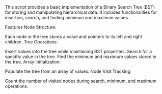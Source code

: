 This script provides a basic implementation of a Binary Search Tree (BST) for storing and manipulating hierarchical data. It includes functionalities for insertion, search, and finding minimum and maximum values.

Features
Node Structure:

Each node in the tree stores a value and pointers to its left and right children.
Tree Operations:

Insert values into the tree while maintaining BST properties.
Search for a specific value in the tree.
Find the minimum and maximum values stored in the tree.
Array Initialization:

Populate the tree from an array of values.
Node Visit Tracking:

Count the number of visited nodes during search, minimum, and maximum operations.
